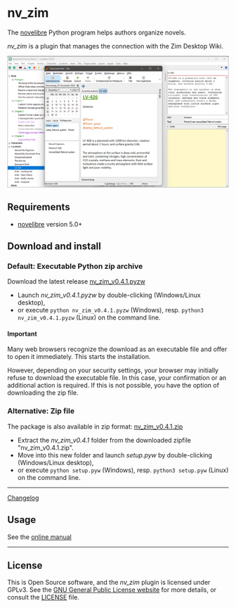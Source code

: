 # nv_zim

The [novelibre](https://github.com/peter88213/novelibre/) Python program helps authors organize novels.  

*nv_zim* is a plugin that manages the connection with the Zim Desktop Wiki.

![Screenshot](docs/Screenshots/screen01.png)

## Requirements

- [novelibre](https://github.com/peter88213/novelibre/) version 5.0+

## Download and install

### Default: Executable Python zip archive

Download the latest release [nv_zim_v0.4.1.pyzw](https://github.com/peter88213/nv_zim/raw/main/dist/nv_zim_v0.4.1.pyzw)

- Launch *nv_zim_v0.4.1.pyzw* by double-clicking (Windows/Linux desktop),
- or execute `python nv_zim_v0.4.1.pyzw` (Windows), resp. `python3 nv_zim_v0.4.1.pyzw` (Linux) on the command line.

#### Important

Many web browsers recognize the download as an executable file and offer to open it immediately. 
This starts the installation.

However, depending on your security settings, your browser may 
initially  refuse  to download the executable file. 
In this case, your confirmation or an additional action is required. 
If this is not possible, you have the option of downloading 
the zip file. 


### Alternative: Zip file

The package is also available in zip format: [nv_zim_v0.4.1.zip](https://github.com/peter88213/nv_zim/raw/main/dist/nv_zim_v0.4.1.zip)

- Extract the *nv_zim_v0.4.1* folder from the downloaded zipfile "nv_zim_v0.4.1.zip".
- Move into this new folder and launch *setup.pyw* by double-clicking (Windows/Linux desktop), 
- or execute `python setup.pyw` (Windows), resp. `python3 setup.pyw` (Linux) on the command line.

---

[Changelog](docs/changelog.md)

## Usage

See the [online manual](docs/usage.md)

---

## License

This is Open Source software, and the *nv_zim* plugin is licensed under GPLv3. See the
[GNU General Public License website](https://www.gnu.org/licenses/gpl-3.0.en.html) for more
details, or consult the [LICENSE](https://github.com/peter88213/nv_zim/blob/main/LICENSE) file.
